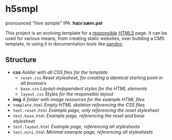 h5smpl
======

pronounced _"hive sample"_ IPA: **haɪvˈsæm.pəl**

This project is an evolving template for a 
[responsible](http://en.wikipedia.org/wiki/Responsive_web_design) 
[HTML5](http://de.wikipedia.org/wiki/HTML5) page.
It can be used for various means, from creating static websites,
over building a CMS template, to using it in documentation tools like 
[pandoc](http://johnmacfarlane.net/pandoc/).

Structure
---------

* **css** _Aolder with all CSS files for the template_
    + `reset.css` _Reset stylesheet, for creating a identical starting point in all browsers_
    + `base.css` _Layout-independent styles for the HTML elements_
    + `layout.css` _Styles for the responsible layout_
* **img** _A folder with image resources for the example HTML files_
* `template.html` _Empty HTML skeleton referencing the CSS files_
* `test.reset.html` _Example page, only referencing the reset stylesheet_
* `test.base.html` _Example page, referencing the reset and base stylesheet_
* `test.layout.html` _Example page, referencing all stylesheets_
* `test.mini.html` _Minimal example page, referencing all stylesheets_
